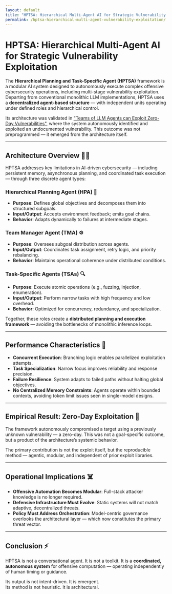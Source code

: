 ```yaml
---
layout: default  
title: "HPTSA: Hierarchical Multi-Agent AI for Strategic Vulnerability Exploitation"  
permalink: /hptsa-hierarchical-multi-agent-vulnerability-exploitation/  
---
```


# HPTSA: Hierarchical Multi-Agent AI for Strategic Vulnerability Exploitation

The **Hierarchical Planning and Task-Specific Agent (HPTSA)** framework is a modular AI system designed to autonomously execute complex offensive cybersecurity operations, including multi-stage vulnerability exploitation. Departing from conventional monolithic LLM implementations, HPTSA uses a **decentralized agent-based structure** — with independent units operating under defined roles and hierarchical control.

Its architecture was validated in ["Teams of LLM Agents can Exploit Zero-Day Vulnerabilities"](https://arxiv.org/abs/2406.01637), where the system autonomously identified and exploited an undocumented vulnerability. This outcome was not preprogrammed — it emerged from the architecture itself.

---

## Architecture Overview 🧑‍🔬

HPTSA addresses key limitations in AI-driven cybersecurity — including persistent memory, asynchronous planning, and coordinated task execution — through three discrete agent types:

### Hierarchical Planning Agent (HPA) 🧠
- **Purpose**: Defines global objectives and decomposes them into structured subgoals.
- **Input/Output**: Accepts environment feedback; emits goal chains.
- **Behavior**: Adapts dynamically to failures at intermediate stages.

### Team Manager Agent (TMA) ⚙️
- **Purpose**: Oversees subgoal distribution across agents.
- **Input/Output**: Coordinates task assignment, retry logic, and priority rebalancing.
- **Behavior**: Maintains operational coherence under distributed conditions.

### Task-Specific Agents (TSAs) 🔍
- **Purpose**: Execute atomic operations (e.g., fuzzing, injection, enumeration).
- **Input/Output**: Perform narrow tasks with high frequency and low overhead.
- **Behavior**: Optimized for concurrency, redundancy, and specialization.

Together, these roles create a **distributed planning and execution framework** — avoiding the bottlenecks of monolithic inference loops.

---

## Performance Characteristics 🤖

- **Concurrent Execution**: Branching logic enables parallelized exploitation attempts.
- **Task Specialization**: Narrow focus improves reliability and response precision.
- **Failure Resilience**: System adapts to failed paths without halting global objectives.
- **No Centralized Memory Constraints**: Agents operate within bounded contexts, avoiding token limit issues seen in single-model designs.

---

## Empirical Result: Zero-Day Exploitation 🎯

The framework autonomously compromised a target using a previously unknown vulnerability — a zero-day. This was not a goal-specific outcome, but a product of the architecture’s systemic behavior.

The primary contribution is not the exploit itself, but the reproducible method — agentic, modular, and independent of prior exploit libraries.

---

## Operational Implications ☠️

- **Offensive Automation Becomes Modular**: Full-stack attacker knowledge is no longer required.
- **Defensive Infrastructure Must Evolve**: Static systems will not match adaptive, decentralized threats.
- **Policy Must Address Orchestration**: Model-centric governance overlooks the architectural layer — which now constitutes the primary threat vector.

---

## Conclusion ⚡️

HPTSA is not a conversational agent. It is not a toolkit. It is a **coordinated, autonomous system** for offensive computation — operating independently of human timing or guidance.

Its output is not intent-driven. It is emergent.  
Its method is not heuristic. It is architectural.
